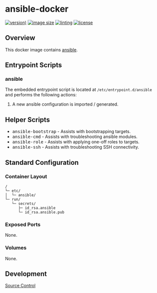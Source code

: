 # ansible-docker

[![version)](https://img.shields.io/docker/v/crashvb/ansible/latest)](https://hub.docker.com/repository/docker/crashvb/ansible)
[![image size](https://img.shields.io/docker/image-size/crashvb/ansible/latest)](https://hub.docker.com/repository/docker/crashvb/ansible)
[![linting](https://img.shields.io/badge/linting-hadolint-yellow)](https://github.com/hadolint/hadolint)
[![license](https://img.shields.io/github/license/crashvb/ansible-docker.svg)](https://github.com/crashvb/ansible-docker/blob/master/LICENSE.md)

## Overview

This docker image contains [ansible](https://ansible.com/).

## Entrypoint Scripts

### ansible

The embedded entrypoint script is located at `/etc/entrypoint.d/ansible` and performs the following actions:

1. A new ansible configuration is imported / generated.

## Helper Scripts

* <tt>ansible-bootstrap</tt> - Assists with bootstrapping targets.
* <tt>ansible-cmd</tt> - Assists with troubleshooting ansible modules.
* <tt>ansible-role</tt> - Assists with applying one-off roles to targets.
* <tt>ansible-ssh</tt> - Assists with troubleshooting SSH connectivity.

## Standard Configuration

### Container Layout

```
/
└─ etc/
│  └─ ansible/
└─ run/
   └─ secrets/
      ├─ id_rsa.ansible
      └─ id_rsa.ansible.pub
```

### Exposed Ports

None.

### Volumes

None.

## Development

[Source Control](https://github.com/crashvb/ansible-docker)

